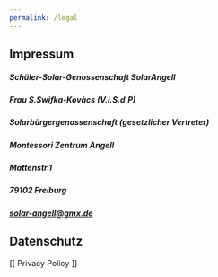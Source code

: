 ```yaml
---
permalink: /legal
---
```


## Impressum
##### Schüler-Solar-Genossenschaft SolarAngell 
##### Frau S.Swifka-Kovàcs (V.i.S.d.P)
##### Solarbürgergenossenschaft (gesetzlicher Vertreter)
##### Montessori Zentrum Angell 
##### Mattenstr.1 
##### 79102 Freiburg
##### solar-angell@gmx.de 

## Datenschutz
[[ Privacy Policy ]]
